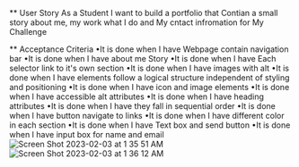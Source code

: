 ** User Story
As a Student I want to build a portfolio that Contian a small story about me, my work what I do and My cntact infromation for My Challenge 

** Acceptance Criteria
•It is done when I have Webpage contain navigation bar 
•It is done when I have about me Story 
•It is done when I have Each selector link to it's own section 
•It is done when I have  images with alt
•It is done when I have  elements follow a logical structure independent of styling and positioning 
•It is done when I have icon and image elements
•It is done when I have accessible alt attributes
•It is done when I have heading attributes
•It is done when I have they fall in sequential order
•It is done when I have button navigate to links
•It is done when I have different color in each section 
•It is done when I have  Text box and send button
•It is done when I have input box for name and email 
![Screen Shot 2023-02-03 at 1 35 51 AM](https://user-images.githubusercontent.com/110577068/216565576-633777e4-590e-4dec-9f68-99bf7d15cdbd.png)
![Screen Shot 2023-02-03 at 1 36 12 AM](https://user-images.githubusercontent.com/110577068/216565616-1b70fbd9-5008-4a42-b2b3-7f157be981cf.png)

